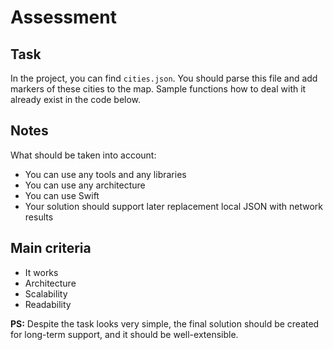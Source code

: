 # Assessment

## Task

In the project, you can find `cities.json`. You should parse this file and add markers of these cities to the map. Sample functions how to deal with it already exist in the code below.

## Notes

What should be taken into account:

- You can use any tools and any libraries
- You can use any architecture
- You can use Swift
- Your solution should support later replacement local JSON with network results

## Main criteria

- It works
- Architecture
- Scalability
- Readability

**PS:** Despite the task looks very simple, the final solution should be created for long-term support, and it should be well-extensible.
